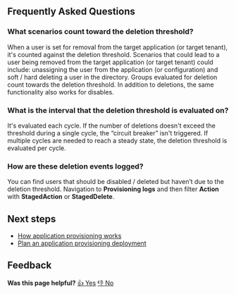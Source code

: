 ## Frequently Asked Questions

### What scenarios count toward the deletion threshold?

When a user is set for removal from the target application (or target tenant), it's counted against the deletion threshold. Scenarios that could lead to a user being removed from the target application (or target tenant) could include: unassigning the user from the application (or configuration) and soft / hard deleting a user in the directory. Groups evaluated for deletion count towards the deletion threshold. In addition to deletions, the same functionality also works for disables.

### What is the interval that the deletion threshold is evaluated on?

It's evaluated each cycle. If the number of deletions doesn't exceed the threshold during a single cycle, the “circuit breaker” isn't triggered. If multiple cycles are needed to reach a steady state, the deletion threshold is evaluated per cycle.

### How are these deletion events logged?

You can find users that should be disabled / deleted but haven’t due to the deletion threshold. Navigation to **Provisioning logs** and then filter **Action** with **StagedAction** or **StagedDelete**.

## Next steps

- [How application provisioning works]()
- [Plan an application provisioning deployment]()

## Feedback

**Was this page helpful?** [👍 Yes]() [👎 No]()
